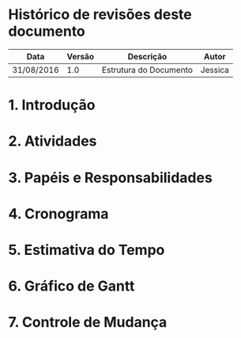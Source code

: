 # Histórico de revisões deste documento

|Data|Versão|Descrição|Autor|
|----|------|---------|-------|
|31/08/2016|1.0|Estrutura do Documento|Jessica|

# 1. Introdução

# 2. Atividades

# 3. Papéis e Responsabilidades

# 4. Cronograma

# 5. Estimativa do Tempo

# 6. Gráfico de Gantt

# 7. Controle de Mudança